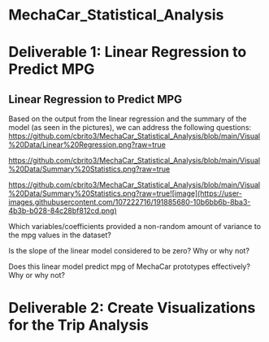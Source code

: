 # MechaCar_Statistical_Analysis

# Deliverable 1: Linear Regression to Predict MPG 
## Linear Regression to Predict MPG
Based on the output from the linear regression and the summary of the model (as seen in the pictures), we can address the following questions:
https://github.com/cbrito3/MechaCar_Statistical_Analysis/blob/main/Visual%20Data/Linear%20Regression.png?raw=true


https://github.com/cbrito3/MechaCar_Statistical_Analysis/blob/main/Visual%20Data/Summary%20Statistics.png?raw=true

https://github.com/cbrito3/MechaCar_Statistical_Analysis/blob/main/Visual%20Data/Summary%20Statistics.png?raw=true![image](https://user-images.githubusercontent.com/107222716/191885680-10b6bb6b-8ba3-4b3b-b028-84c28bf812cd.png)

Which variables/coefficients provided a non-random amount of variance to the mpg values in the dataset?

Is the slope of the linear model considered to be zero? Why or why not?

Does this linear model predict mpg of MechaCar prototypes effectively? Why or why not?

# Deliverable 2: Create Visualizations for the Trip Analysis
## Summary Statistics on Suspension Coils

* Below is the total summary dataframe that has the mean, median, variance, and standard deviation of the PSI for all manufacturing lots 

* Below is a lot summary dataframe that has the mean, median, variance, and standard deviation for each manufacturing lot 


# Deliverable 3: T-Tests on Suspension Coils
## T-Tests on Suspension Coils

* Below is the t-test that compares all manufacturing lots against mean PSI of the population

* Below is the three t-tests that compare each manufacturing lot against mean PSI of the population 
